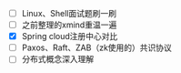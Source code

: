 - [ ] Linux、Shell面试题刷一刷
- [ ] 之前整理的xmind重温一遍
- [x] Spring cloud注册中心对比
- [ ] Paxos、Raft、ZAB（zk使用的）共识协议
- [ ] 分布式概念深入理解